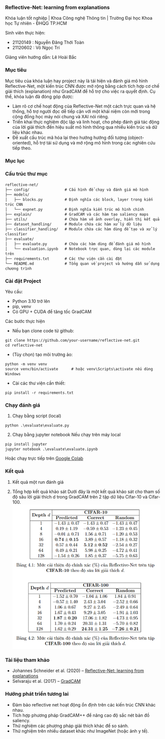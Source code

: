 ### Reflective-Net: learning from explanations

Khóa luận tốt nghiệp | Khoa Công nghệ Thông tin | Trường Đại học Khoa học Tự nhiên - ĐHQG TP.HCM

Sinh viên thực hiện:
- 21120149 : Nguyễn Đăng Thới Toàn
- 21120602 : Võ Ngọc Trí

Giảng viên hướng dẫn: Lê Hoài Bắc

### Mục tiêu
Mục tiêu của khóa luận hay project này là tái hiện và đánh giá mô hình Reflective-Net, một kiến trúc CNN được mở rộng bằng cách tích hợp cơ chế giải thích (explanation) như GradCAM để hỗ trợ cho việc ra quyết định. Cụ thể, khóa luận đã đóng góp được:
- Làm rõ cơ chế hoạt động của Reflective-Net một cách trực quan và hệ thống, hỗ trợ người đọc dễ tiếp cận với một khái niệm còn mới trong cộng đồng học máy nói chung và XAI nói riêng.
- Triển khai thực nghiệm độc lập và linh hoạt, cho phép đánh giá tác động của lời giải thích đến hiệu suất mô hình thông qua nhiều kiến trúc và dữ liệu khác nhau.
- Đề xuất cấu trúc mã hóa lại theo hướng hướng đối tượng (object-oriented), hỗ trợ tái sử dụng và mở rộng mô hình trong các nghiên cứu tiếp theo.

### Mục lục

### Cấu trúc thư mục
```text
reflective-net/
├── config/                # Cấu hình để chạy và đánh giá mô hình
├── models/             
│   ├── blocks.py          # Định nghĩa các block, layer trong kiến trúc CNN
│   └── expnet.py          # Định nghĩa kiến trúc mô hình chính
├── explain/               # GradCAM và các hàm tạo saliency maps
├── utils/                 # Chứa hàm vẽ ảnh overlay, hiển thị kết quả
├── dataset_handling/      # Module chứa các hàm xử lý dữ liệu
├── classifier_handling/   # Module chứa các hàm dùng để tạo và xử lý classifier 
├── evaluate/             
│   ├── evaluate.py        # Chứa các hàm dùng để đánh giá mô hình
│   └── evaluation.ipynb   # Notebook trực quan, dùng lại các module trên
├── requirements.txt       # Các thư viện cần cài đặt
└── README.md              # Tổng quan về project và hướng dẫn sử dụng chương trình
``` 

### Cài đặt Project

Yêu cầu:
- Python 3.10 trở lên
- pip, venv
- Có GPU + CUDA để tăng tốc GradCAM

Các bước thực hiện
- Nếu bạn clone code từ github: 
```
git clone https://github.com/your-username/reflective-net.git
cd reflective-net
```
- (Tùy chọn) tạo môi trường ảo:
```
python -m venv venv
source venv/bin/activate      # hoặc venv\Scripts\activate nếu dùng Windows
```
- Cài các thư viện cần thiết:
```
pip install -r requirements.txt
```

### Chạy đánh giá
1. Chạy bằng script (local)
```
python .\evaluate\evaluate.py
```
2. Chạy bằng jupyter notebook
Nếu chạy trên máy local
```
pip install jupyter
jupyter notebook .\evaluate\evaluate.ipynb
```
Hoặc chạy trực tiếp trên [Google Colab](https://colab.research.google.com/) 

### Kết quả
1. Kết quả một run đánh giá

2. Tổng hợp kết quả khảo sát
Dưới đây là một kết quả khảo sát cho tham số độ sâu lời giải thích d trong GradCAM trên 2 tập dữ liệu Cifar-10 và Cifar-100.
![alt text](example_result.png)

### Tài liệu tham khảo
- Johannes Schneider et al. (2020) – [Reflective-Net: learning from explanations](https://arxiv.org/pdf/2011.13986)
- Selvaraju et al. (2017) – [GradCAM](https://arxiv.org/abs/1610.02391)

### Hướng phát triển tương lai
- Đảm bảo reflective net hoạt động ổn định trên các kiến trúc CNN khác nhau.
- Tích hợp phương pháp GradCAM++ để nâng cao độ sắc nét bản đồ saliency.
- Thử nghiệm các phương pháp giải thích khác để so sánh.
- Thử nghiệm trên nhiều dataset khác như ImageNet (hoặc ảnh y tế).